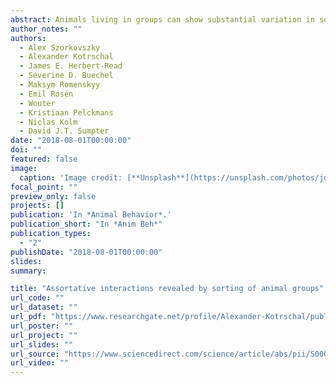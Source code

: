 ```yaml
---
abstract: Animals living in groups can show substantial variation in social traits and this affects their social organization. However, as the specific mechanisms driving this organization are difficult to identify in already organized groups typically found in the wild, the contribution of interindividual variation to group level behaviour remains enigmatic. Here, we present results of an experiment to create and compare groups that vary in social organization, and study how individual behaviour varies between these groups. We iteratively sorted individuals between groups of guppies, Poecilia reticulata, by ranking the groups according to their directional alignment and then mixing similar groups. Over the rounds of sorting the consistency of the group rankings increased, producing groups that varied significantly in key social behaviours such as collective activity and group cohesion. The repeatability of the underlying individual behaviour was then estimated by comparing the experimental data to simulations. At the level of basic locomotion, individuals in more coordinated groups displayed stronger interactions with the centre of the group, and weaker interactions with their nearest neighbours. We propose that this provides the basis for a passive phenotypic assortment mechanism that may explain the structures of social networks in the wild..
author_notes: ""
authors:
  - Alex Szorkovszky
  - Alexander Kotrschal
  - James E. Herbert-Read
  - Severine D. Buechel
  - Maksym Romenskyy
  - Emil Rosén
  - Wouter
  - Kristiaan Pelckmans
  - Niclas Kolm
  - David J.T. Sumpter
date: "2018-08-01T00:00:00"
doi: ""
featured: false
image:
  caption: 'Image credit: [**Unsplash**](https://unsplash.com/photos/jdD8gXaTZsc)'
focal_point: ""
preview_only: false
projects: []
publication: 'In *Animal Behavior*.'
publication_short: "In *Anim Beh*"
publication_types:
  - "2"
publishDate: "2018-08-01T00:00:00"
slides: 
summary: 

title: "Assortative interactions revealed by sorting of animal groups"
url_code: ""
url_dataset: ""
url_pdf: "https://www.researchgate.net/profile/Alexander-Kotrschal/publication/326746690_Assortative_interactions_revealed_by_sorting_of_animal_groups/links/5bcd81f6458515f7d9d02cae/Assortative-interactions-revealed-by-sorting-of-animal-groups.pdf"
url_poster: ""
url_project: ""
url_slides: ""
url_source: "https://www.sciencedirect.com/science/article/abs/pii/S0003347218301799#!"
url_video: ""
---
```

